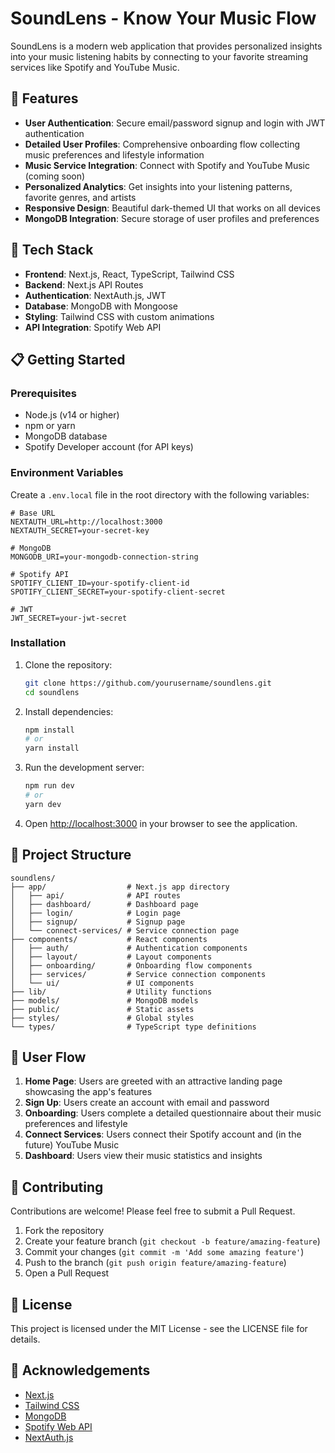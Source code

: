 # SoundLens - Know Your Music Flow

SoundLens is a modern web application that provides personalized insights into your music listening habits by connecting to your favorite streaming services like Spotify and YouTube Music.

## 🎵 Features

- **User Authentication**: Secure email/password signup and login with JWT authentication
- **Detailed User Profiles**: Comprehensive onboarding flow collecting music preferences and lifestyle information
- **Music Service Integration**: Connect with Spotify and YouTube Music (coming soon)
- **Personalized Analytics**: Get insights into your listening patterns, favorite genres, and artists
- **Responsive Design**: Beautiful dark-themed UI that works on all devices
- **MongoDB Integration**: Secure storage of user profiles and preferences

## 🚀 Tech Stack

- **Frontend**: Next.js, React, TypeScript, Tailwind CSS
- **Backend**: Next.js API Routes
- **Authentication**: NextAuth.js, JWT
- **Database**: MongoDB with Mongoose
- **Styling**: Tailwind CSS with custom animations
- **API Integration**: Spotify Web API

## 📋 Getting Started

### Prerequisites

- Node.js (v14 or higher)
- npm or yarn
- MongoDB database
- Spotify Developer account (for API keys)

### Environment Variables

Create a `.env.local` file in the root directory with the following variables:

```
# Base URL
NEXTAUTH_URL=http://localhost:3000
NEXTAUTH_SECRET=your-secret-key

# MongoDB
MONGODB_URI=your-mongodb-connection-string

# Spotify API
SPOTIFY_CLIENT_ID=your-spotify-client-id
SPOTIFY_CLIENT_SECRET=your-spotify-client-secret

# JWT
JWT_SECRET=your-jwt-secret
```

### Installation

1. Clone the repository:
   ```bash
   git clone https://github.com/yourusername/soundlens.git
   cd soundlens
   ```

2. Install dependencies:
   ```bash
   npm install
   # or
   yarn install
   ```

3. Run the development server:
   ```bash
   npm run dev
   # or
   yarn dev
   ```

4. Open [http://localhost:3000](http://localhost:3000) in your browser to see the application.

## 🔧 Project Structure

```
soundlens/
├── app/                  # Next.js app directory
│   ├── api/              # API routes
│   ├── dashboard/        # Dashboard page
│   ├── login/            # Login page
│   ├── signup/           # Signup page
│   └── connect-services/ # Service connection page
├── components/           # React components
│   ├── auth/             # Authentication components
│   ├── layout/           # Layout components
│   ├── onboarding/       # Onboarding flow components
│   ├── services/         # Service connection components
│   └── ui/               # UI components
├── lib/                  # Utility functions
├── models/               # MongoDB models
├── public/               # Static assets
├── styles/               # Global styles
└── types/                # TypeScript type definitions
```

## 📱 User Flow

1. **Home Page**: Users are greeted with an attractive landing page showcasing the app's features
2. **Sign Up**: Users create an account with email and password
3. **Onboarding**: Users complete a detailed questionnaire about their music preferences and lifestyle
4. **Connect Services**: Users connect their Spotify account and (in the future) YouTube Music
5. **Dashboard**: Users view their music statistics and insights

## 🤝 Contributing

Contributions are welcome! Please feel free to submit a Pull Request.

1. Fork the repository
2. Create your feature branch (`git checkout -b feature/amazing-feature`)
3. Commit your changes (`git commit -m 'Add some amazing feature'`)
4. Push to the branch (`git push origin feature/amazing-feature`)
5. Open a Pull Request

## 📄 License

This project is licensed under the MIT License - see the LICENSE file for details.

## 🙏 Acknowledgements

- [Next.js](https://nextjs.org/)
- [Tailwind CSS](https://tailwindcss.com/)
- [MongoDB](https://www.mongodb.com/)
- [Spotify Web API](https://developer.spotify.com/documentation/web-api/)
- [NextAuth.js](https://next-auth.js.org/)
